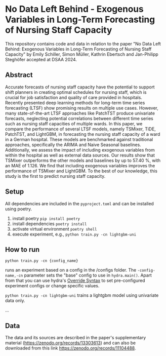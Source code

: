 # No Data Left Behind - Exogenous Variables in Long-Term Forecasting of Nursing Staff Capacity

This repository contains code and data in relation to the paper "No Data Left Behind: Exogenous Variables in Long-Term Forecasting of Nursing Staff Capacity" by Emily Schiller, Simon Müller, Kathrin Ebertsch and Jan-Philipp Steghöfer accepted at DSAA 2024.
## Abstract 
Accurate forecasts of nursing staff capacity have the potential to support shift planners in creating optimal schedules for nursing staff, which is crucial for job satisfaction and quality of care provided in hospitals. Recently presented deep learning methods for long-term time series forecasting (LTSF) show promising results on multiple use cases. However, many state-of-the-art LTSF approaches like PatchTST produce univariate forecasts, neglecting potential correlations between different time series such as nursing staff capacities of multiple wards. In this paper, we compare the performance of several LTSF models, namely TSMixer, TiDE, PatchTST, and LightGBM, in forecasting the nursing staff capacity of a ward in a German hospital. These models are benchmarked against traditional approaches, specifically the ARIMA and Naive Seasonal baselines. Additionally, we assess the impact of including exogenous variables from within the hospital as well as external data sources. Our results show that TSMixer outperforms the other models and baselines by up to 57.40 %, with an MAE of 1.126. We find that including exogenous variables improves the performance of TSMixer and LightGBM. To the best of our knowledge, this study is the first to predict nursing staff capacity. 

## Setup

All dependencies are included in the `pyproject.toml` and can be installed using poetry.

1. install poetry `pip install poetry`
2. install dependencies `poetry install`
3. activate virtual environment `poetry shell`
4. execute experiment, e.g., `python train.py -cn lightgbm-uni`



## How to run 

`python train.py -cn {config_name}`

runs an experiment based on a config in the /configs folder. The `-config-name,-cn` parameter sets the "base" config to use in `hydra.main()`.
Apart from that you can use hydra's [Override Syntax](https://hydra.cc/docs/advanced/override_grammar/basic/) to set pre-configured experiment configs or change specific values.

`python train.py -cn lightgbm-uni` trains a lightgbm model using univariate data only.

...

## Data 

The data and its sources are described in the paper's supplementary material (https://zenodo.org/records/13303613) and can also be downloaded from this link https://zenodo.org/records/11104488.

